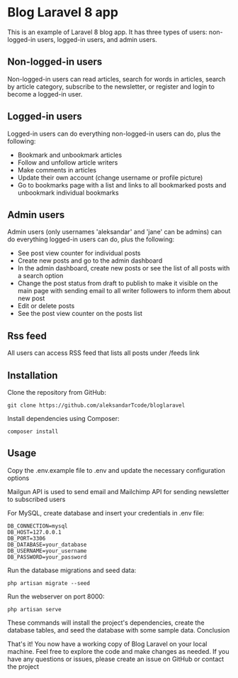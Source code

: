 # Blog Laravel 8 app

This is an example of Laravel 8 blog app. It has three types of users: non-logged-in users, logged-in users, and admin users.

## Non-logged-in users

Non-logged-in users can read articles, search for words in articles, search by article category, subscribe to the newsletter, or register and login to become a logged-in user.

## Logged-in users

Logged-in users can do everything non-logged-in users can do, plus the following:

* Bookmark and unbookmark articles
* Follow and unfollow article writers
* Make comments in articles
* Update their own account (change username or profile picture)
* Go to bookmarks page with a list and links to all bookmarked posts and unbookmark individual bookmarks

## Admin users

Admin users (only usernames 'aleksandar' and 'jane' can be admins) can do everything logged-in users can do, plus the following:

* See post view counter for individual posts
* Create new posts and go to the admin dashboard
* In the admin dashboard, create new posts or see the list of all posts with a search option
* Change the post status from draft to publish to make it visible on the main page with sending email to all writer followers to inform them about new post
* Edit or delete posts
* See the post view counter on the posts list

## Rss feed
All users can access RSS feed that lists all posts under /feeds link

## Installation

Clone the repository from GitHub:
```
git clone https://github.com/aleksandarTcode/bloglaravel
```

Install dependencies using Composer:

```
composer install
```
## Usage

Copy the .env.example file to .env and update the necessary configuration options

Mailgun API is used to send email and Mailchimp API for sending newsletter to subscribed users

For MySQL, create database and insert your credentials in .env file:
```
DB_CONNECTION=mysql
DB_HOST=127.0.0.1
DB_PORT=3306
DB_DATABASE=your_database
DB_USERNAME=your_username
DB_PASSWORD=your_password
```

Run the database migrations and seed data:
```
php artisan migrate --seed
```

Run the webserver on port 8000:
```
php artisan serve
```

These commands will install the project's dependencies, create the database tables, and seed the database with some sample data.
Conclusion

That's it! You now have a working copy of Blog Laravel on your local machine. Feel free to explore the code and make changes as needed. If you have any questions or issues, please create an issue on GitHub or contact the project 
